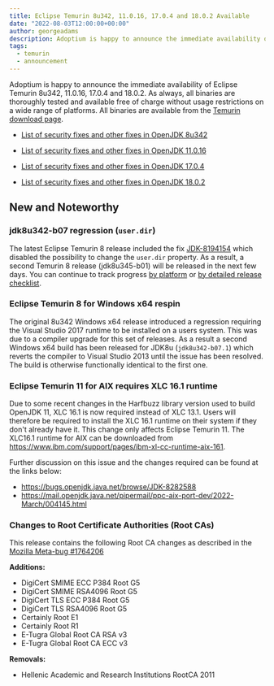 ```yaml
---
title: Eclipse Temurin 8u342, 11.0.16, 17.0.4 and 18.0.2 Available
date: "2022-08-03T12:00:00+00:00"
author: georgeadams
description: Adoptium is happy to announce the immediate availability of Eclipse Temurin 8u342, 11.0.16, 17.0.4 and 18.0.2. As always, all binaries are thoroughly tested and available free of charge without usage restrictions on a wide range of platforms.
tags:
  - temurin
  - announcement
---
```


Adoptium is happy to announce the immediate availability of Eclipse Temurin 8u342, 11.0.16, 17.0.4 and 18.0.2. As always, all binaries are thoroughly tested and available free of charge without usage restrictions on a wide range of platforms. All binaries are available from the [Temurin download page](https://adoptium.net/temurin/releases).

* [List of security fixes and other fixes in OpenJDK 8u342](https://bugs.openjdk.org/browse/JDK-8290721?jql=project%20%3D%20JDK%20AND%20fixVersion%20%3D%20openjdk8u342)

* [List of security fixes and other fixes in OpenJDK 11.0.16](https://bugs.openjdk.org/browse/JDK-8288306?jql=project%20%3D%20JDK%20AND%20fixVersion%20%3D%2011.0.16)

* [List of security fixes and other fixes in OpenJDK 17.0.4](https://bugs.openjdk.org/browse/JDK-8288243?jql=project%20%3D%20JDK%20AND%20fixVersion%20%3D%2017.0.4)

* [List of security fixes and other fixes in OpenJDK 18.0.2](https://bugs.openjdk.org/browse/JDK-8289469?jql=project%20%3D%20JDK%20AND%20fixVersion%20%3D%2018.0.2)

## New and Noteworthy

### jdk8u342-b07 regression (`user.dir`)

The latest Eclipse Temurin 8 release included the fix [JDK-8194154](https://bugs.openjdk.org/browse/JDK-8194154) which disabled the possibility to change the `user.dir` property. As a result, a second Temurin 8 release (jdk8u345-b01) will be released in the next few days. You can continue to track progress [by platform](https://github.com/adoptium/adoptium/issues/153) or [by detailed release checklist](https://github.com/adoptium/adoptium/issues/152).

### Eclipse Temurin 8 for Windows x64 respin

The original 8u342 Windows x64 release introduced a regression requiring the Visual Studio 2017 runtime to be installed on a users system. This was due to a compiler upgrade for this set of releases. As a result a second Windows x64 build has been released for JDK8u (`jdk8u342-b07.1`) which reverts the compiler to Visual Studio 2013 until the issue has been resolved. The build is otherwise functionally identical to the first one.

### Eclipse Temurin 11 for AIX requires XLC 16.1 runtime

Due to some recent changes in the Harfbuzz library version used to build OpenJDK 11, XLC 16.1 is now required instead of XLC 13.1. Users will therefore be required to install the XLC 16.1 runtime on their system if they don't already have it. This change only affects Eclipse Temurin 11. The XLC16.1 runtime for AIX can be downloaded from https://www.ibm.com/support/pages/ibm-xl-cc-runtime-aix-161.

Further discussion on this issue and the changes required can be found at the links below:

* https://bugs.openjdk.java.net/browse/JDK-8282588
* https://mail.openjdk.java.net/pipermail/ppc-aix-port-dev/2022-March/004145.html

### Changes to Root Certificate Authorities (Root CAs)

This release contains the following Root CA changes as described in the [Mozilla Meta-bug #1764206](https://bugzilla.mozilla.org/show_bug.cgi?id=1764206)

**Additions:**

* DigiCert SMIME ECC P384 Root G5
* DigiCert SMIME RSA4096 Root G5
* DigiCert TLS ECC P384 Root G5
* DigiCert TLS RSA4096 Root G5
* Certainly Root E1
* Certainly Root R1
* E-Tugra Global Root CA RSA v3
* E-Tugra Global Root CA ECC v3

**Removals:**

* Hellenic Academic and Research Institutions RootCA 2011
